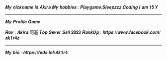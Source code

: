 𝑴𝒚 𝒏𝒊𝒄𝒌𝒏𝒂𝒎𝒆 𝒊𝒔 𝑨𝒌𝒊𝒓𝒂
𝑴𝒚 𝒉𝒐𝒃𝒃𝒊𝒆𝒔 : 𝑷𝒍𝒂𝒚𝒈𝒂𝒎𝒆,𝑺𝒍𝒆𝒆𝒑𝒛𝒛𝒛,𝑪𝒐𝒅𝒊𝒏𝒈
𝑰 𝒂𝒎 𝟏𝟓 𝒀
___________________________________

𝑴𝒚 𝑷𝒓𝒐𝒇𝒊𝒍𝒆 𝑮𝒂𝒎𝒆

𝑹𝒐𝒗 : 𝑨𝒌𝒊𝒓𝒂.阿基 
𝑻𝒐𝒑 𝑺𝒆𝒗𝒆𝒓 𝑺𝒔𝟒 𝟐𝟎𝟐𝟑 
𝑹𝒂𝒏𝒌𝑼𝒑 : 𝒉𝒕𝒕𝒑𝒔://𝒘𝒘𝒘.𝒇𝒂𝒄𝒆𝒃𝒐𝒐𝒌.𝒄𝒐𝒎/𝒂𝒌𝟏𝒓𝟒𝒛
___________________________________

𝑴𝒚 𝒃𝒊𝒐 : 𝒉𝒕𝒕𝒑𝒔://𝒇𝒆𝒅𝒔.𝒍𝒐𝒍/𝑨𝒌𝟏𝒓𝟒
